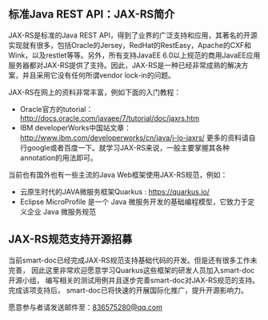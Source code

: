 
## 标准Java REST API：JAX-RS简介
JAX-RS是标准的Java REST API，得到了业界的广泛支持和应用，其著名的开源实现就有很多，包括Oracle的Jersey，RedHat的RestEasy，Apache的CXF和Wink，以及restlet等等。另外，所有支持JavaEE 6.0以上规范的商用JavaEE应用服务器都对JAX-RS提供了支持。因此，JAX-RS是一种已经非常成熟的解决方案，并且采用它没有任何所谓vendor lock-in的问题。

JAX-RS在网上的资料非常丰富，例如下面的入门教程：

- Oracle官方的tutorial：http://docs.oracle.com/javaee/7/tutorial/doc/jaxrs.htm
- IBM developerWorks中国站文章：http://www.ibm.com/developerworks/cn/java/j-lo-jaxrs/
更多的资料请自行google或者百度一下。就学习JAX-RS来说，一般主要掌握其各种annotation的用法即可。

当前也有国外也有一些主流的Java Web框架使用JAX-RS规范，例如：
- 云原生时代的JAVA微服务框架Quarkus : https://quarkus.io/
- Eclipse MicroProfile 是一个 Java 微服务开发的基础编程模型，它致力于定义企业 Java 微服务规范

## JAX-RS规范支持开源招募
当前smart-doc已经完成JAX-RS规范支持基础代码的开发。但是还有很多工作未完善，
因此这里非常欢迎愿意学习Quarkus这些框架的研发人员加入smart-doc开源小组，
编写相关的测试用例并且逐步完善smart-doc对JAX-RS规范的支持。完成该项支持后，
smart-doc已将快速的开展国际化推广，提升开源影响力。

愿意参与者请发送邮件至：836575280@qq.com
